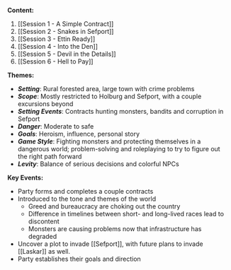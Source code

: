 **Content:**
1. [[Session 1 - A Simple Contract]]
2. [[Session 2 - Snakes in Sefport]]
3. [[Session 3 - Ettin Ready]]
4. [[Session 4 - Into the Den]]
5. [[Session 5 - Devil in the Details]]
6. [[Session 6 - Hell to Pay]]

**Themes:**
- ***Setting***: Rural forested area, large town with crime problems
- ***Scope***: Mostly restricted to Holburg and Sefport, with a couple excursions beyond
- ***Setting Events***: Contracts hunting monsters, bandits and corruption in Sefport
- ***Danger***: Moderate to safe
- ***Goals***: Heroism, influence, personal story
- ***Game Style***: Fighting monsters and protecting themselves in a dangerous world; problem-solving and roleplaying to try to figure out the right path forward
- ***Levity***: Balance of serious decisions and colorful NPCs

**Key Events:**
- Party forms and completes a couple contracts
- Introduced to the tone and themes of the world
	- Greed and bureaucracy are choking out the country
	- Difference in timelines between short- and long-lived races lead to discontent
	- Monsters are causing problems now that infrastructure has degraded
- Uncover a plot to invade [[Sefport]], with future plans to invade [[Laskar]] as well.
- Party establishes their goals and direction

